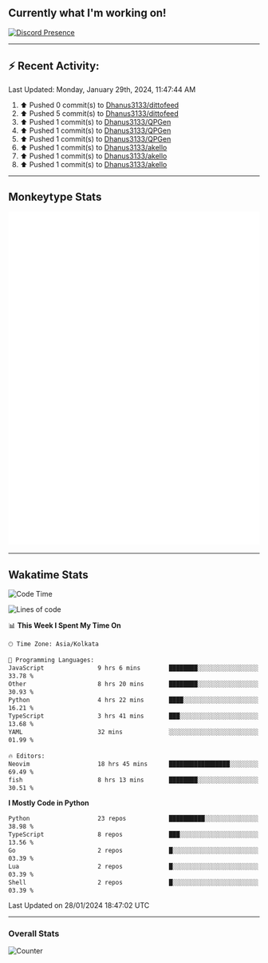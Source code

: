 ## Currently what I'm working on!
[![Discord Presence](https://lanyard.cnrad.dev/api/534981034400284712)](https://discord.com/users/534981034400284712)

---

## :zap: Recent Activity:
<!--RECENT_ACTIVITY:last_update-->
Last Updated: Monday, January 29th, 2024, 11:47:44 AM
<!--RECENT_ACTIVITY:last_update_end-->
<!--RECENT_ACTIVITY:start-->
1. ⬆️ Pushed 0 commit(s) to [Dhanus3133/dittofeed](https://github.com/Dhanus3133/dittofeed)<br>
2. ⬆️ Pushed 5 commit(s) to [Dhanus3133/dittofeed](https://github.com/Dhanus3133/dittofeed)<br>
3. ⬆️ Pushed 1 commit(s) to [Dhanus3133/QPGen](https://github.com/Dhanus3133/QPGen)<br>
4. ⬆️ Pushed 1 commit(s) to [Dhanus3133/QPGen](https://github.com/Dhanus3133/QPGen)<br>
5. ⬆️ Pushed 1 commit(s) to [Dhanus3133/QPGen](https://github.com/Dhanus3133/QPGen)<br>
6. ⬆️ Pushed 1 commit(s) to [Dhanus3133/akello](https://github.com/Dhanus3133/akello)<br>
7. ⬆️ Pushed 1 commit(s) to [Dhanus3133/akello](https://github.com/Dhanus3133/akello)<br>
8. ⬆️ Pushed 1 commit(s) to [Dhanus3133/akello](https://github.com/Dhanus3133/akello)<br>
<!--RECENT_ACTIVITY:end-->

---

## Monkeytype Stats
<a href="https://monkeytype.com/profile/dhanus">
  <img src="https://raw.githubusercontent.com/Dhanus3133/Dhanus3133/monkeytype/monkeytype-pb.svg" alt="Monkeytype Profile" />
</a>

---

## Wakatime Stats
<!--START_SECTION:waka-->
![Code Time](http://img.shields.io/badge/Code%20Time-1%2C626%20hrs%2016%20mins-blue)

![Lines of code](https://img.shields.io/badge/From%20Hello%20World%20I%27ve%20Written-4.8%20million%20lines%20of%20code-blue)

📊 **This Week I Spent My Time On** 

```text
🕑︎ Time Zone: Asia/Kolkata

💬 Programming Languages: 
JavaScript               9 hrs 6 mins        ████████░░░░░░░░░░░░░░░░░   33.78 % 
Other                    8 hrs 20 mins       ████████░░░░░░░░░░░░░░░░░   30.93 % 
Python                   4 hrs 22 mins       ████░░░░░░░░░░░░░░░░░░░░░   16.21 % 
TypeScript               3 hrs 41 mins       ███░░░░░░░░░░░░░░░░░░░░░░   13.68 % 
YAML                     32 mins             ░░░░░░░░░░░░░░░░░░░░░░░░░   01.99 % 

🔥 Editors: 
Neovim                   18 hrs 45 mins      █████████████████░░░░░░░░   69.49 % 
fish                     8 hrs 13 mins       ████████░░░░░░░░░░░░░░░░░   30.51 % 
```

**I Mostly Code in Python** 

```text
Python                   23 repos            ██████████░░░░░░░░░░░░░░░   38.98 % 
TypeScript               8 repos             ███░░░░░░░░░░░░░░░░░░░░░░   13.56 % 
Go                       2 repos             █░░░░░░░░░░░░░░░░░░░░░░░░   03.39 % 
Lua                      2 repos             █░░░░░░░░░░░░░░░░░░░░░░░░   03.39 % 
Shell                    2 repos             █░░░░░░░░░░░░░░░░░░░░░░░░   03.39 % 
```




 Last Updated on 28/01/2024 18:47:02 UTC
<!--END_SECTION:waka-->
---

### Overall Stats

<img src="https://moe-counter.glitch.me/get/@Dhanus3133?theme=asoul" alt="Counter" />
